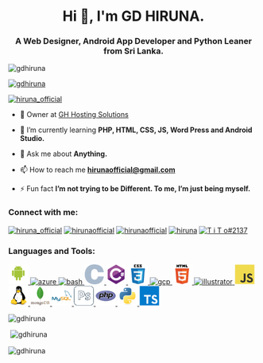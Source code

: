 <h1 align="center">Hi 👋, I'm GD HIRUNA.</h1>
<h3 align="center">A Web Designer, Android App Developer and Python Leaner from Sri Lanka.</h3>

<p align="left"> <img src="https://komarev.com/ghpvc/?username=gdhiruna&label=Profile%20views&color=0e75b6&style=flat" alt="gdhiruna" /> </p>

<p align="left"> <a target="_blank" href="https://github.com/ryo-ma/github-profile-trophy"><img src="https://github-profile-trophy.vercel.app/?username=gdhiruna" alt="gdhiruna" /></a> </p>

<p align="left"> <a target="_blank" href="https://twitter.com/hiruna_official" target="blank"><img src="https://img.shields.io/twitter/follow/hiruna_official?logo=twitter&style=for-the-badge" alt="hiruna_official" /></a> </p>

- 🔭 Owner at <a target="_blank" href="https://www.facebook.com/ghhostingsolutions/" >GH Hosting Solutions</a>

- 🌱 I’m currently learning **PHP, HTML, CSS, JS, Word Press and Android Studio.**

- 💬 Ask me about **Anything.**

- 📫 How to reach me **hirunaofficial@gmail.com**

- ⚡ Fun fact **I’m not trying to be Different. To me, I’m just being myself.**

<h3 align="left">Connect with me:</h3>
<p align="left">
<a target="_blank" href="https://twitter.com/hiruna_official" target="blank"><img align="center" src="https://cdn.jsdelivr.net/npm/simple-icons@3.0.1/icons/twitter.svg" alt="hiruna_official" height="30" width="40" /></a>
<a target="_blank" href="https://fb.com/hirunaofficial" target="blank"><img align="center" src="https://cdn.jsdelivr.net/npm/simple-icons@3.0.1/icons/facebook.svg" alt="hirunaofficial" height="30" width="40" /></a>
<a target="_blank" href="https://instagram.com/hirunaofficial" target="blank"><img align="center" src="https://cdn.jsdelivr.net/npm/simple-icons@3.0.1/icons/instagram.svg" alt="hirunaofficial" height="30" width="40" /></a>
<a target="_blank" href="https://www.youtube.com/c/hiruna" target="blank"><img align="center" src="https://cdn.jsdelivr.net/npm/simple-icons@3.0.1/icons/youtube.svg" alt="hiruna" height="30" width="40" /></a>
<a target="_blank" href="https://discord.gg/T i T o#2137" target="blank"><img align="center" src="https://cdn.jsdelivr.net/npm/simple-icons@3.0.1/icons/discord.svg" alt="T i T o#2137" height="30" width="40" /></a>
</p>

<h3 align="left">Languages and Tools:</h3>
<p align="left"> <a target="_blank" href="https://developer.android.com" target="_blank"> <img src="https://raw.githubusercontent.com/devicons/devicon/master/icons/android/android-original-wordmark.svg" alt="android" width="40" height="40"/> </a> <a target="_blank" href="https://azure.microsoft.com/en-in/" target="_blank"> <img src="https://www.vectorlogo.zone/logos/microsoft_azure/microsoft_azure-icon.svg" alt="azure" width="40" height="40"/> </a> <a target="_blank" href="https://www.gnu.org/software/bash/" target="_blank"> <img src="https://www.vectorlogo.zone/logos/gnu_bash/gnu_bash-icon.svg" alt="bash" width="40" height="40"/> </a> <a target="_blank" href="https://www.cprogramming.com/" target="_blank"> <img src="https://raw.githubusercontent.com/devicons/devicon/master/icons/c/c-original.svg" alt="c" width="40" height="40"/> </a> <a target="_blank" href="https://www.w3schools.com/cs/" target="_blank"> <img src="https://raw.githubusercontent.com/devicons/devicon/master/icons/csharp/csharp-original.svg" alt="csharp" width="40" height="40"/> </a> <a target="_blank" href="https://www.w3schools.com/css/" target="_blank"> <img src="https://raw.githubusercontent.com/devicons/devicon/master/icons/css3/css3-original-wordmark.svg" alt="css3" width="40" height="40"/> </a> <a target="_blank" href="https://cloud.google.com" target="_blank"> <img src="https://www.vectorlogo.zone/logos/google_cloud/google_cloud-icon.svg" alt="gcp" width="40" height="40"/> </a> <a target="_blank" href="https://www.w3.org/html/" target="_blank"> <img src="https://raw.githubusercontent.com/devicons/devicon/master/icons/html5/html5-original-wordmark.svg" alt="html5" width="40" height="40"/> </a> <a target="_blank" href="https://www.adobe.com/in/products/illustrator.html" target="_blank"> <img src="https://www.vectorlogo.zone/logos/adobe_illustrator/adobe_illustrator-icon.svg" alt="illustrator" width="40" height="40"/> </a> <a target="_blank" href="https://developer.mozilla.org/en-US/docs/Web/JavaScript" target="_blank"> <img src="https://raw.githubusercontent.com/devicons/devicon/master/icons/javascript/javascript-original.svg" alt="javascript" width="40" height="40"/> </a> <a target="_blank" href="https://www.linux.org/" target="_blank"> <img src="https://raw.githubusercontent.com/devicons/devicon/master/icons/linux/linux-original.svg" alt="linux" width="40" height="40"/> </a> <a target="_blank" href="https://www.mongodb.com/" target="_blank"> <img src="https://raw.githubusercontent.com/devicons/devicon/master/icons/mongodb/mongodb-original-wordmark.svg" alt="mongodb" width="40" height="40"/> </a> <a target="_blank" href="https://www.mysql.com/" target="_blank"> <img src="https://raw.githubusercontent.com/devicons/devicon/master/icons/mysql/mysql-original-wordmark.svg" alt="mysql" width="40" height="40"/> </a> <a target="_blank" href="https://www.photoshop.com/en" target="_blank"> <img src="https://raw.githubusercontent.com/devicons/devicon/master/icons/photoshop/photoshop-line.svg" alt="photoshop" width="40" height="40"/> </a> <a target="_blank" href="https://www.php.net" target="_blank"> <img src="https://raw.githubusercontent.com/devicons/devicon/master/icons/php/php-original.svg" alt="php" width="40" height="40"/> </a> <a target="_blank" href="https://www.python.org" target="_blank"> <img src="https://raw.githubusercontent.com/devicons/devicon/master/icons/python/python-original.svg" alt="python" width="40" height="40"/> </a> <a target="_blank" href="https://www.typescriptlang.org/" target="_blank"> <img src="https://raw.githubusercontent.com/devicons/devicon/master/icons/typescript/typescript-original.svg" alt="typescript" width="40" height="40"/> </a> </p>

<p><img align="left" src="https://github-readme-stats.vercel.app/api/top-langs?username=gdhiruna&show_icons=true&locale=en&layout=compact" alt="gdhiruna" /></p>
<br>
<p>&nbsp;<img align="center" src="https://github-readme-stats.vercel.app/api?username=gdhiruna&show_icons=true&locale=en" alt="gdhiruna" /></p>

<p><img align="center" src="https://github-readme-streak-stats.herokuapp.com/?user=gdhiruna&" alt="gdhiruna" /></p>
